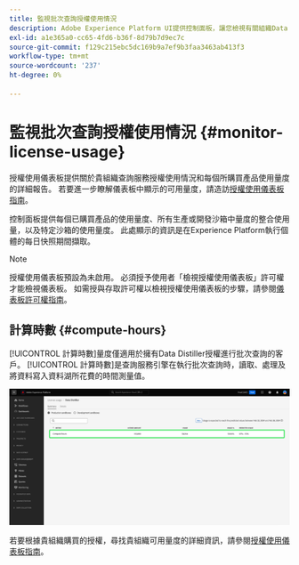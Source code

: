 ```yaml
---
title: 監視批次查詢授權使用情況
description: Adobe Experience Platform UI提供控制面板，讓您檢視有關組織Data Distiller授權使用情況的重要資訊。
exl-id: a1e365a0-cc65-4fd6-b36f-8d79b7d9ec7c
source-git-commit: f129c215ebc5dc169b9a7ef9b3faa3463ab413f3
workflow-type: tm+mt
source-wordcount: '237'
ht-degree: 0%

---
```


# 監視批次查詢授權使用情況 {#monitor-license-usage}

授權使用儀表板提供關於貴組織查詢服務授權使用情況和每個所購買產品使用量度的詳細報告。 若要進一步瞭解儀表板中顯示的可用量度，請造訪[授權使用儀表板指南](../../dashboards/guides/license-usage.md#available-metrics)。

控制面板提供每個已購買產品的使用量度、所有生產或開發沙箱中量度的整合使用量，以及特定沙箱的使用量度。 此處顯示的資訊是在Experience Platform執行個體的每日快照期間擷取。

>[!NOTE]
>
>授權使用儀表板預設為未啟用。 必須授予使用者「檢視授權使用儀表板」許可權才能檢視儀表板。 如需授與存取許可權以檢視授權使用儀表板的步驟，請參閱[儀表板許可權指南](../../dashboards/permissions.md)。

## 計算時數 {#compute-hours}

[!UICONTROL 計算時數]量度僅適用於擁有Data Distiller授權進行批次查詢的客戶。 [!UICONTROL 計算時數]是查詢服務引擎在執行批次查詢時，讀取、處理及將資料寫入資料湖所花費的時間測量值。

![已反白計算時數量度的授權使用儀表板。](../images/data-distiller/compute-hours.png)

若要根據貴組織購買的授權，尋找貴組織可用量度的詳細資訊，請參閱[授權使用儀表板指南](../../dashboards/guides/license-usage.md)。
